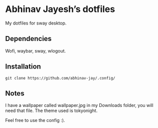 # Abhinav Jayesh’s dotfiles

My dotfiles for sway desktop. 
## Dependencies
Wofi,
waybar,
sway,
wlogout.

## Installation

` git clone https://github.com/abhinav-jay/.config/ `

## Notes

I have a wallpaper called wallpaper.jpg in my Downloads folder, you will need that file.
The theme used is tokyonight.

Feel free to use the config :).


